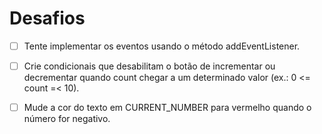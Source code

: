 # Desafios

- [ ] Tente implementar os eventos usando o método addEventListener.

- [ ] Crie condicionais que desabilitam o botão de incrementar ou decrementar quando count chegar a um determinado valor (ex.: 0 <= count =< 10).

- [ ] Mude a cor do texto em CURRENT_NUMBER para vermelho quando o número for negativo.